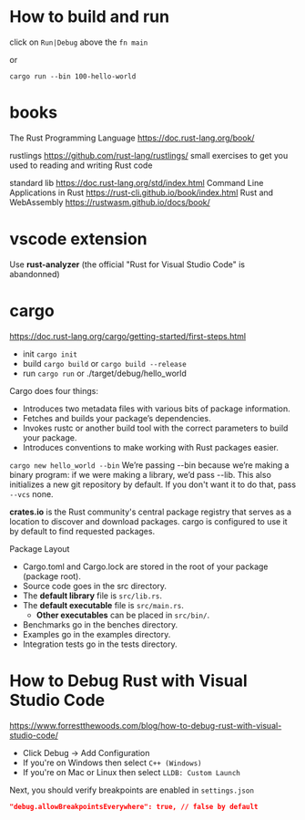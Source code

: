 # How to build and run

click on `Run|Debug` above the `fn main`

or 

```
cargo run --bin 100-hello-world
```


# books

The Rust Programming Language         https://doc.rust-lang.org/book/

rustlings                             https://github.com/rust-lang/rustlings/
  small exercises to get you used to reading and writing Rust code

standard lib                          https://doc.rust-lang.org/std/index.html
Command Line Applications in Rust     https://rust-cli.github.io/book/index.html
Rust and WebAssembly                  https://rustwasm.github.io/docs/book/


# vscode extension

Use **rust-analyzer** (the official "Rust for Visual Studio Code" is abandonned)


# cargo

https://doc.rust-lang.org/cargo/getting-started/first-steps.html

- init `cargo init`
- build `cargo build` or `cargo build --release`
- run `cargo run` or ./target/debug/hello_world

Cargo does four things:
- Introduces two metadata files with various bits of package information.
- Fetches and builds your package’s dependencies.
- Invokes rustc or another build tool with the correct parameters to build your package.
- Introduces conventions to make working with Rust packages easier.

`cargo new hello_world --bin`
We’re passing --bin because we’re making a binary program: if we were making a library, we’d pass --lib. This also initializes a new git repository by default. If you don't want it to do that, pass `--vcs` none.


**crates.io** is the Rust community's central package registry that serves as a location to discover and download packages. cargo is configured to use it by default to find requested packages.


Package Layout

- Cargo.toml and Cargo.lock are stored in the root of your package (package root).
- Source code goes in the src directory.
- The **default library** file is `src/lib.rs`.
- The **default executable** file is `src/main.rs`.
  - **Other executables** can be placed in `src/bin/`.
- Benchmarks go in the benches directory.
- Examples go in the examples directory.
- Integration tests go in the tests directory.



# How to Debug Rust with Visual Studio Code

https://www.forrestthewoods.com/blog/how-to-debug-rust-with-visual-studio-code/

- Click Debug -> Add Configuration
- If you're on Windows then select `C++ (Windows)`
- If you're on Mac or Linux then select `LLDB: Custom Launch`

Next, you should verify breakpoints are enabled in `settings.json`

```json
"debug.allowBreakpointsEverywhere": true, // false by default
```

